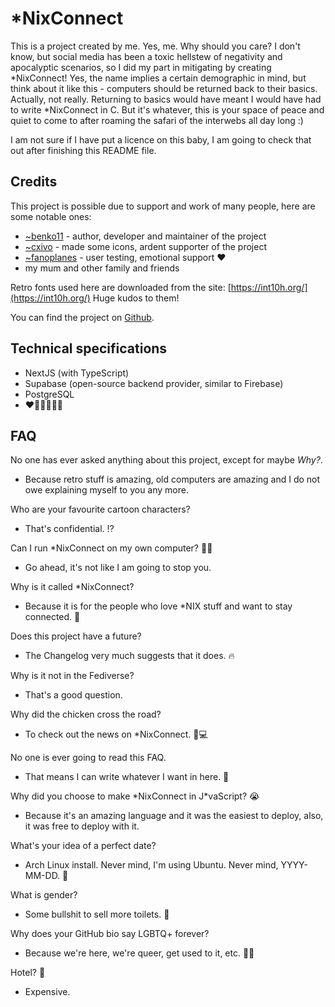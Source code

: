 # \*NixConnect

This is a project created by me. Yes, me. Why should you care? I don't know, but social media has been a toxic hellstew of negativity and apocalyptic scenarios, so I did my part in mitigating by creating \*NixConnect! Yes, the name implies a certain demographic in mind, but think about it like this - computers should be returned back to their basics. Actually, not really. Returning to basics would have meant I would have had to write \*NixConnect in C. But it's whatever, this is your space of peace and quiet to come to after roaming the safari of the interwebs all day long :)

I am not sure if I have put a licence on this baby, I am going to check that out after finishing this README file.

## Credits

This project is possible due to support and work of many people, here are some notable ones:

- [~benko11](https://nixconnect.vercel.app/profile/~benko11) - author, developer and maintainer of the project
- [~cxivo](https://nixconnect.vercel.app/profile/~cxivo) - made some icons, ardent supporter of the project
- [~fanoplanes](https://nixconnect.vercel.app/profile/~fanoplanes) - user testing, emotional support ❤️
- my mum and other family and friends

Retro fonts used here are downloaded from the site: [https://int10h.org/](https://int10h.org/) Huge kudos to them!

You can find the project on [Github](https://github.com/benko11/nixconnect).

## Technical specifications

- NextJS (with TypeScript)
- Supabase (open-source backend provider, similar to Firebase)
- PostgreSQL
- ❤️🧡💛💚💙💜

## FAQ

No one has ever asked anything about this project, except for maybe _Why?_.

- Because retro stuff is amazing, old computers are amazing and I do not owe explaining myself to you any more.

Who are your favourite cartoon characters?

- That's confidential. ⁉️

Can I run \*NixConnect on my own computer? 🧑‍💻

- Go ahead, it's not like I am going to stop you.

Why is it called \*NixConnect?

- Because it is for the people who love \*NIX stuff and want to stay connected. 🤔

Does this project have a future?

- The Changelog very much suggests that it does. 🔥

Why is it not in the Fediverse?

- That's a good question.

Why did the chicken cross the road?

- To check out the news on \*NixConnect. 🐔💻

No one is ever going to read this FAQ.

- That means I can write whatever I want in here. 🧠

Why did you choose to make \*NixConnect in J\*vaScript? 😭

- Because it's an amazing language and it was the easiest to deploy, also, it was free to deploy with it.

What's your idea of a perfect date?

- Arch Linux install. Never mind, I'm using Ubuntu. Never mind, YYYY-MM-DD. 🍷

What is gender?

- Some bullshit to sell more toilets. 🚽

Why does your GitHub bio say LGBTQ+ forever?

- Because we're here, we're queer, get used to it, etc. 🏳️‍🌈

Hotel? 🏨

- Expensive.
